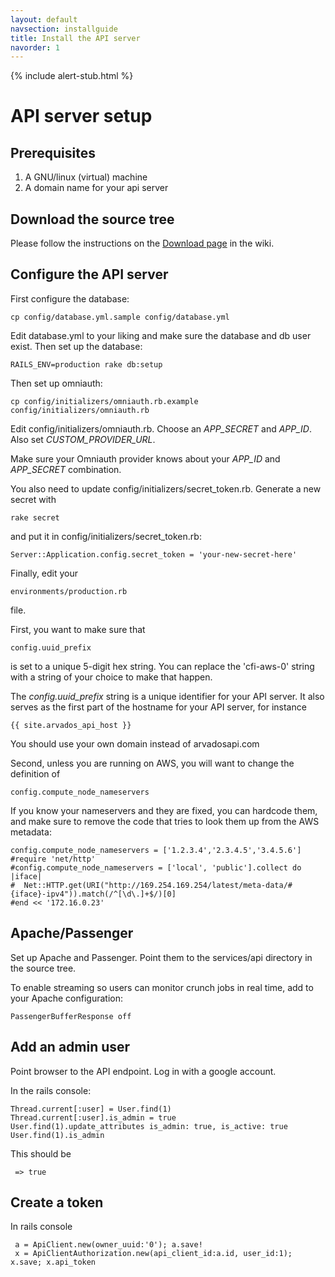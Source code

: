 ```yaml
---
layout: default
navsection: installguide
title: Install the API server
navorder: 1
---
```


{% include alert-stub.html %}

# API server setup

## Prerequisites

1. A GNU/linux (virtual) machine
2. A domain name for your api server

## Download the source tree

Please follow the instructions on the [Download page](https://arvados.org/projects/arvados/wiki/Download) in the wiki.

## Configure the API server

First configure the database:

    cp config/database.yml.sample config/database.yml

Edit database.yml to your liking and make sure the database and db user exist.
Then set up the database:
 
    RAILS_ENV=production rake db:setup

Then set up omniauth:

    cp config/initializers/omniauth.rb.example config/initializers/omniauth.rb

Edit config/initializers/omniauth.rb. Choose an *APP_SECRET* and *APP_ID*. Also set
*CUSTOM_PROVIDER_URL*.

Make sure your Omniauth provider knows about your *APP_ID* and *APP_SECRET*
combination.

You also need to update config/initializers/secret_token.rb. Generate a new secret with

    rake secret

and put it in config/initializers/secret_token.rb:

    Server::Application.config.secret_token = 'your-new-secret-here'

Finally, edit your

    environments/production.rb

file. 

First, you want to make sure that 

    config.uuid_prefix

is set to a unique 5-digit hex string. You can replace the 'cfi-aws-0' string
with a string of your choice to make that happen.

The *config.uuid_prefix* string is a unique identifier for your API server. It
also serves as the first part of the hostname for your API server, for instance

    {{ site.arvados_api_host }}

You should use your own domain instead of arvadosapi.com

Second, unless you are running on AWS, you will want to change the definition of

    config.compute_node_nameservers

If you know your nameservers and they are fixed, you can hardcode them, and
make sure to remove the code that tries to look them up from the AWS metadata:

    config.compute_node_nameservers = ['1.2.3.4','2.3.4.5','3.4.5.6']
    #require 'net/http'
    #config.compute_node_nameservers = ['local', 'public'].collect do |iface|
    #  Net::HTTP.get(URI("http://169.254.169.254/latest/meta-data/#{iface}-ipv4")).match(/^[\d\.]+$/)[0]
    #end << '172.16.0.23'

## Apache/Passenger

Set up Apache and Passenger. Point them to the services/api directory in the source tree.

To enable streaming so users can monitor crunch jobs in real time, add
to your Apache configuration:

    PassengerBufferResponse off

## Add an admin user

Point browser to the API endpoint. Log in with a google account.

In the rails console:

    Thread.current[:user] = User.find(1)
    Thread.current[:user].is_admin = true
    User.find(1).update_attributes is_admin: true, is_active: true
    User.find(1).is_admin

This should be

     => true

## Create a token

In rails console

     a = ApiClient.new(owner_uuid:'0'); a.save!
     x = ApiClientAuthorization.new(api_client_id:a.id, user_id:1); x.save; x.api_token

